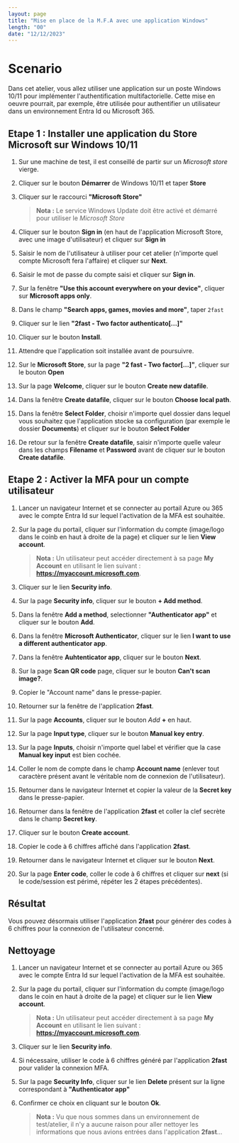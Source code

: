 ```yaml
---
layout: page
title: "Mise en place de la M.F.A avec une application Windows"
length: "00"
date: "12/12/2023"
---
```

# Scenario
Dans cet atelier, vous allez utiliser une application sur un poste Windows 10/11 pour implémenter l'authentification multifactorielle. Cette mise en oeuvre pourrait, par exemple, être utilisée pour authentifier un utilisateur dans un environnement Entra Id ou Microsoft 365.

## Etape 1 : Installer une application du Store Microsoft sur Windows 10/11
1. Sur une machine de test, il est conseillé de partir sur un *Microsoft store* vierge.
1. Cliquer sur le bouton **Démarrer** de Windows 10/11 et taper **Store**
1. Cliquer sur le raccourci **"Microsoft Store"**   
    >**Nota :** Le service Windows Update doit être activé et démarré pour utiliser le *Microsoft Store*  

1. Cliquer sur le bouton **Sign in** (en haut de l'application Microsoft Store, avec une image d'utilisateur) et cliquer sur **Sign in**
1. Saisir le nom de l'utilisateur à utiliser pour cet atelier (n'importe quel compte Microsoft fera l'affaire) et cliquer sur **Next**.
1. Saisir le mot de passe du compte saisi et cliquer sur **Sign in**.
1. Sur la fenêtre **"Use this account everywhere on your device"**, cliquer sur **Microsoft apps only**.
1. Dans le champ **"Search apps, games, movies and more"**, taper ```2fast```
1. Cliquer sur le lien **"2fast - Two factor authenticato[...]"**
1. Cliquer sur le bouton **Install**.
1. Attendre que l'application soit installée avant de poursuivre.
1. Sur le **Microsoft Store**, sur la page **"2 fast - Two factor[...]"**, cliquer sur le bouton **Open**
1. Sur la page **Welcome**, cliquer sur le bouton **Create new datafile**.
1. Dans la fenêtre **Create datafile**, cliquer sur le bouton **Choose local path**.
1. Dans la fenêtre **Select Folder**, choisir n'importe quel dossier dans lequel vous souhaitez que l'application stocke sa configuration (par exemple le dossier **Documents**) et cliquer sur le bouton **Select Folder**
1. De retour sur la fenêtre **Create datafile**, saisir n'importe quelle valeur dans les champs **Filename** et **Password** avant de cliquer sur le bouton **Create datafile**.

## Etape 2 : Activer la MFA pour un compte utilisateur
1. Lancer un navigateur Internet et se connecter au portail Azure ou 365 avec le compte Entra Id sur lequel l'activation de la MFA est souhaitée.
1. Sur la page du portail, cliquer sur l'information du compte (image/logo dans le coinb en haut à droite de la page) et cliquer sur le lien **View account**.
    >**Nota :** Un utilisateur peut accéder directement à sa page **My Account** en utilisant le lien suivant : **https://myaccount.microsoft.com**.  

1. Cliquer sur le lien **Security info**.
1. Sur la page **Security info**, cliquer sur le bouton **+ Add method**.
1. Dans la fenêtre **Add a method**, selectionner **"Authenticator app"** et cliquer sur le bouton **Add**.
1. Dans la fenêtre **Microsoft Authenticator**, cliquer sur le lien **I want to use a different authenticator app**.
1. Dans la fenêtre **Auhtenticator app**, cliquer sur le bouton **Next**.
1. Sur la page **Scan QR code** page, cliquer sur le bouton **Can't scan image?**.
1. Copier le "Account name" dans le presse-papier.
1. Retourner sur la fenêtre de l'application **2fast**.
1. Sur la page **Accounts**, cliquer sur le bouton *Add* **+** en haut.
1. Sur la page **Input type**, cliquer sur le bouton **Manual key entry**.
1. Sur la page **Inputs**, choisir n'importe quel label et vérifier que la case **Manual key input** est bien cochée.
1. Coller le nom de compte dans le champ **Account name** (enlever tout caractère présent avant le véritable nom de connexion de l'utilisateur).
1. Retourner dans le navigateur Internet et copier la valeur de la **Secret key** dans le presse-papier.
1. Retourner dans la fenêtre de l'application **2fast** et coller la clef secrète dans le champ **Secret key**.
1. Cliquer sur le bouton **Create account**.
1. Copier le code à 6 chiffres affiché dans l'application **2fast**.
1. Retourner dans le navigateur Internet et cliquer sur le bouton **Next**.
1. Sur la page **Enter code**, coller le code à 6 chiffres et cliquer sur **next** (si le code/session est périmé, répéter les 2 étapes précédentes).

## Résultat
Vous pouvez désormais utiliser l'application **2fast** pour générer des codes à 6 chiffres pour la connexion de l'utilisateur concerné.

## Nettoyage
1. Lancer un navigateur Internet et se connecter au portail Azure ou 365 avec le compte Entra Id sur lequel l'activation de la MFA est souhaitée.
1. Sur la page du portail, cliquer sur l'information du compte (image/logo dans le coin en haut à droite de la page) et cliquer sur le lien **View account**.
    >**Nota :** Un utilisateur peut accéder directement à sa page **My Account** en utilisant le lien suivant : **https://myaccount.microsoft.com**.  

1. Cliquer sur le lien **Security info**.
1. Si nécessaire, utiliser le code à 6 chiffres généré par l'application **2fast** pour valider la connexion MFA.
1. Sur la page **Security Info**, cliquer sur le lien **Delete** présent sur la ligne correspondant à **"Authenticator app"**
1. Confirmer ce choix en cliquant sur le bouton **Ok**.
    >**Nota :** Vu que nous sommes dans un environnement de test/atelier, il n'y a aucune raison pour aller nettoyer les informations que nous avions entrées dans l'application **2fast**...  